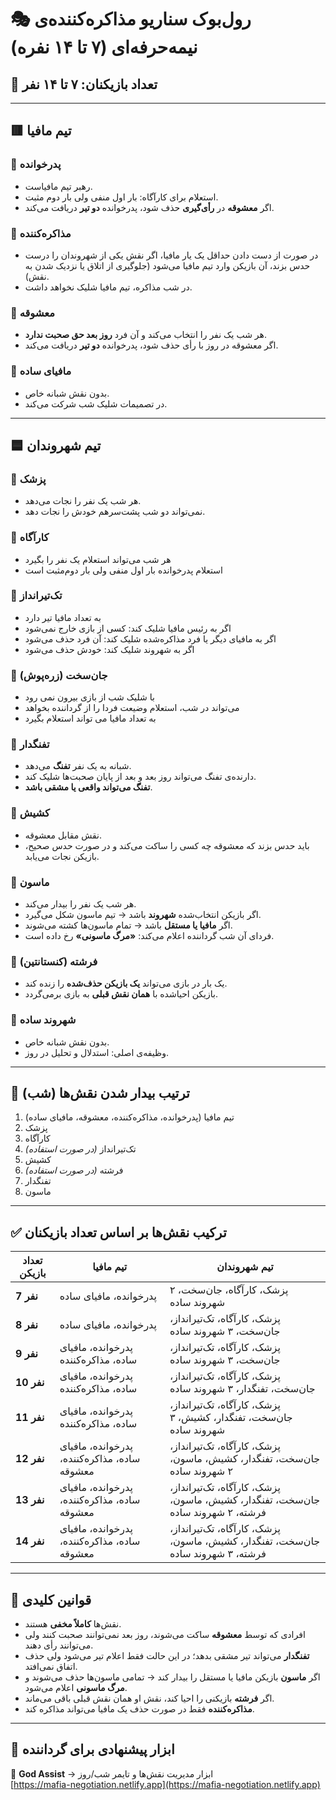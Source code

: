 # 🎭 رول‌بوک سناریو مذاکره‌کننده‌ی نیمه‌حرفه‌ای (۷ تا ۱۴ نفره)

## 👥 تعداد بازیکنان: ۷ تا ۱۴ نفر

---

## 🟥 تیم مافیا

### 🔹 **پدرخوانده**
- رهبر تیم مافیا‌ست.
- استعلام برای کارآگاه: بار اول منفی ولی بار دوم مثبت.
- اگر **معشوقه** در **رأی‌گیری‌** حذف شود، پدرخوانده **دو تیر** دریافت می‌کند.

### 🔹 **مذاکره‌کننده**
- در صورت از دست دادن حداقل یک یار مافیا، اگر نقش یکی از شهروندان را درست حدس بزند، آن بازیکن وارد تیم مافیا می‌شود (جلوگیری از اتلاق یا نزدیک شدن به نقش).
- در شب مذاکره، تیم مافیا شلیک نخواهد داشت.

### 🔹 **معشوقه**
- هر شب یک نفر را انتخاب می‌کند و آن فرد **روز بعد حق صحبت ندارد**.
- اگر معشوقه در روز با رأی حذف شود، پدرخوانده **دو تیر** دریافت می‌کند.

### 🔹 **مافیای ساده**
- بدون نقش شبانه خاص.
- در تصمیمات شلیک شب شرکت می‌کند.

---

## 🟦 تیم شهروندان

### 🔹 **پزشک**
- هر شب یک نفر را نجات می‌دهد.
- نمی‌تواند دو شب پشت‌سرهم خودش را نجات دهد.

### 🔹 **کارآگاه**
- هر شب می‌تواند استعلام یک نفر را بگیرد
- استعلام پدرخوانده بار اول منفی ولی بار دوم‌مثبت است

### 🔹 **تک‌تیرانداز**
- به تعداد مافیا تیر دارد
- اگر به رئیس مافیا شلیک کند: کسی از بازی خارج نمی‌شود
- اگر به مافیای دیگر یا فرد مذاکره‌شده شلیک کند: آن فرد حذف می‌شود
- اگر به شهروند شلیک کند: خودش حذف می‌شود


### 🔹 **جان‌سخت (زره‌پوش)**
- با شلیک شب از بازی بیرون نمی رود
- می‌تواند در شب، استعلام وضیعت فردا را از گرداننده بخواهد
- به تعداد مافیا می تواند استعلام بگیرد

### 🔹 **تفنگدار**
- شبانه به یک نفر **تفنگ** می‌دهد.
- دارنده‌ی تفنگ می‌تواند روز بعد و بعد از پایان صحبت‌ها شلیک کند.
- **تفنگ می‌تواند واقعی یا مشقی باشد**.

### 🔹 **کشیش**
- نقش مقابل معشوقه.
- باید حدس بزند که معشوقه چه کسی را ساکت می‌کند و در صورت حدس صحیح، بازیکن نجات می‌یابد.

### 🔹 **ماسون**
- هر شب یک نفر را بیدار می‌کند.
- اگر بازیکن انتخاب‌شده **شهروند** باشد → تیم ماسون شکل می‌گیرد.
- اگر **مافیا یا مستقل** باشد → تمام ماسون‌ها کشته می‌شوند.
- فردای آن شب گرداننده اعلام می‌کند: **«مرگ ماسونی»** رخ داده است.

### 🔹 **فرشته (کنستانتین)**
- یک بار در بازی می‌تواند **یک بازیکن حذف‌شده** را زنده کند.
- بازیکن احیاشده با **همان نقش قبلی** به بازی برمی‌گردد.

### 🔹 **شهروند ساده**
- بدون نقش شبانه خاص.
- وظیفه‌ی اصلی: استدلال و تحلیل در روز.

---

## 🌙 ترتیب بیدار شدن نقش‌ها (شب)

1. تیم مافیا (پدرخوانده، مذاکره‌کننده، معشوقه، مافیای ساده)
2. پزشک
3. کارآگاه
4. تک‌تیرانداز *(در صورت استفاده)*
5. کشیش
6. فرشته *(در صورت استفاده)*
7. تفنگدار
8. ماسون

---

## ✅ ترکیب نقش‌ها بر اساس تعداد بازیکنان

| تعداد بازیکن | تیم مافیا                               | تیم شهروندان                                       |
|-------------|----------------------------------------|----------------------------------------------------|
| **7 نفر**  | پدرخوانده، مافیای ساده                  | پزشک، کارآگاه، جان‌سخت، ۲ شهروند ساده             |
| **8 نفر**  | پدرخوانده، مافیای ساده                  | پزشک، کارآگاه، تک‌تیرانداز، جان‌سخت، ۳ شهروند ساده |
| **9 نفر**  | پدرخوانده، مافیای ساده، مذاکره‌کننده     | پزشک، کارآگاه، تک‌تیرانداز، جان‌سخت، ۳ شهروند ساده |
| **10 نفر** | پدرخوانده، مافیای ساده، مذاکره‌کننده     | پزشک، کارآگاه، تک‌تیرانداز، جان‌سخت، تفنگدار، ۳ شهروند ساده |
| **11 نفر** | پدرخوانده، مافیای ساده، مذاکره‌کننده     | پزشک، کارآگاه، تک‌تیرانداز، جان‌سخت، تفنگدار، کشیش، ۳ شهروند ساده |
| **12 نفر** | پدرخوانده، مافیای ساده، مذاکره‌کننده، معشوقه | پزشک، کارآگاه، تک‌تیرانداز، جان‌سخت، تفنگدار، کشیش، ماسون، ۲ شهروند ساده |
| **13 نفر** | پدرخوانده، مافیای ساده، مذاکره‌کننده، معشوقه | پزشک، کارآگاه، تک‌تیرانداز، جان‌سخت، تفنگدار، کشیش، ماسون، فرشته، ۲ شهروند ساده |
| **14 نفر** | پدرخوانده، مافیای ساده، مذاکره‌کننده، معشوقه | پزشک، کارآگاه، تک‌تیرانداز، جان‌سخت، تفنگدار، کشیش، ماسون، فرشته، ۳ شهروند ساده |

---

## 📌 قوانین کلیدی

- نقش‌ها **کاملاً مخفی** هستند.
- افرادی که توسط **معشوقه** ساکت می‌شوند، روز بعد نمی‌توانند صحبت کنند ولی می‌توانند رأی دهند.
- **تفنگدار** می‌تواند تیر مشقی بدهد؛ در این حالت فقط اعلام تیر می‌شود ولی حذف اتفاق نمی‌افتد.
- اگر **ماسون** بازیکن مافیا یا مستقل را بیدار کند → تمامی ماسون‌ها حذف می‌شوند و **مرگ ماسونی** اعلام می‌شود.
- اگر **فرشته** بازیکنی را احیا کند، نقش او همان نقش قبلی باقی می‌ماند.
- **مذاکره‌کننده** فقط در صورت حذف یک مافیا می‌تواند مذاکره کند.

---

## 🧠 ابزار پیشنهادی برای گرداننده

🎲 **God Assist** → ابزار مدیریت نقش‌ها و تایمر شب/روز  
[https://mafia-negotiation.netlify.app](https://mafia-negotiation.netlify.app)
